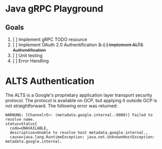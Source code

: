 # Java gRPC Playground

## Goals

1. [ ] Implement gRPC TODO resource
2. [ ] Implement OAuth 2.0 Authentification
~~3. [ ] Implement ALTS Authentification~~
4. [ ] Unit testing
5. [ ] Error Handling

# ALTS Authentication

The ALTS is a Google's proprietary application layer transport security protocol. 
The protocol is available on GCP, but applying it outside GCP is not straightforward.
The following error was returned:

```
WARNUNG: [Channel<5>: (metadata.google.internal.:8080)] Failed to resolve name.
status=Status{
  code=UNAVAILABLE,
  description=Unable to resolve host metadata.google.internal.,
  cause=java.lang.RuntimeException: java.net.UnknownHostException: metadata.google.internal.
```

